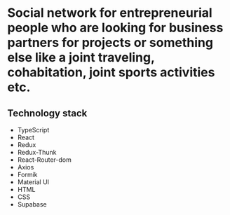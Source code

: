 # Social network for entrepreneurial people who are looking for business partners for projects or something else like a joint traveling, cohabitation, joint sports activities etc.

## Technology stack

- TypeScript
- React
- Redux
- Redux-Thunk
- React-Router-dom
- Axios
- Formik
- Material UI
- HTML
- CSS
- Supabase
